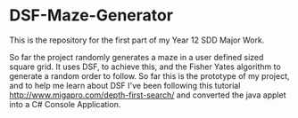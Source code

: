 # DSF-Maze-Generator

This is the repository for the first part of my Year 12 SDD Major Work. 

So far the project randomly generates a maze in a user defined sized square grid. It uses DSF, to achieve this, and the Fisher Yates algorithm to generate a random order to follow. So far this is the prototype of my project, and to help me learn about DSF I've been following this tutorial http://www.migapro.com/depth-first-search/ and converted the java applet into a C# Console Application. 

